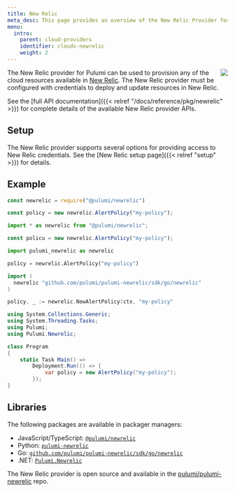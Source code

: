 ```yaml
---
title: New Relic
meta_desc: This page provides an overview of the New Relic Provider for Pulumi.
menu:
  intro:
    parent: cloud-providers
    identifier: clouds-newrelic
    weight: 2
---
```


<img src="/logos/tech/newrelic.svg" align="right" class="h-16 px-8 pb-4">

The New Relic provider for Pulumi can be used to provision any of the cloud resources available in [New Relic](https://newrelic.com/).
The New Relic provider must be configured with credentials to deploy and update resources in New Relic.

See the [full API documentation]({{< relref "/docs/reference/pkg/newrelic" >}}) for complete details of the available New Relic provider APIs.

## Setup

The New Relic provider supports several options for providing access to New Relic credentials.  See the [New Relic setup page]({{< relref "setup" >}}) for details.

## Example





```javascript
const newrelic = require("@pulumi/newrelic")

const policy = new newrelic.AlertPolicy("my-policy");
```




```typescript
import * as newrelic from "@pulumi/newrelic";

const policu = new newrelic.AlertPolicy("my-policy");
```




```python
import pulumi_newrelic as newrelic

policy = newrelic.AlertPolicy("my-policy")
```




```go
import (
  newrelic "github.com/pulumi/pulumi-newrelic/sdk/go/newrelic"
)

policy, _ := newrelic.NewAlertPolicy(ctx, "my-policy"
```




```csharp
using System.Collections.Generic;
using System.Threading.Tasks;
using Pulumi;
using Pulumi.Newrelic;

class Program
{
    static Task Main() =>
        Deployment.Run(() => {
            var policy = new AlertPolicy("my-policy");
        });
}
```





## Libraries

The following packages are available in packager managers:

* JavaScript/TypeScript: [`@pulumi/newrelic`](https://www.npmjs.com/package/@pulumi/newrelic)
* Python: [`pulumi-newrelic`](https://pypi.org/project/pulumi-newrelic/)
* Go: [`github.com/pulumi/pulumi-newrelic/sdk/go/newrelic`](https://github.com/pulumi/pulumi-newrelic)
* .NET: [`Pulumi.Newrelic`](https://www.nuget.org/packages/Pulumi.Newrelic)

The New Relic provider is open source and available in the [pulumi/pulumi-newrelic](https://github.com/pulumi/pulumi-newrelic) repo.
